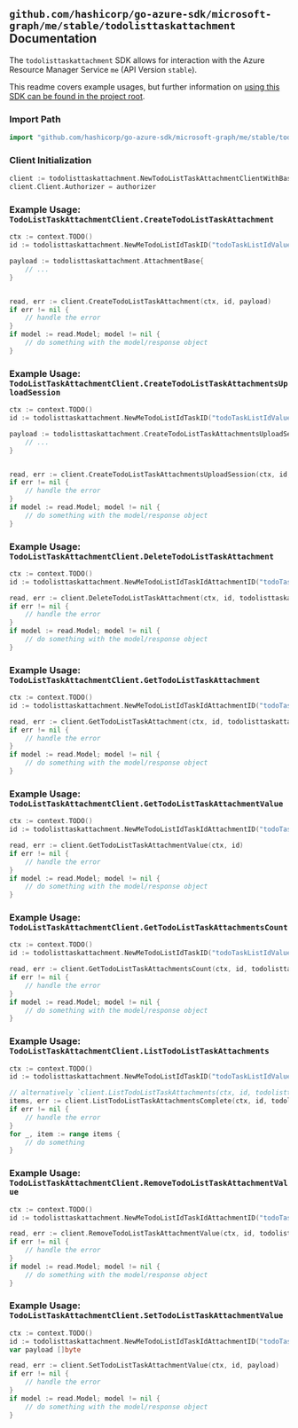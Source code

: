 
## `github.com/hashicorp/go-azure-sdk/microsoft-graph/me/stable/todolisttaskattachment` Documentation

The `todolisttaskattachment` SDK allows for interaction with the Azure Resource Manager Service `me` (API Version `stable`).

This readme covers example usages, but further information on [using this SDK can be found in the project root](https://github.com/hashicorp/go-azure-sdk/tree/main/docs).

### Import Path

```go
import "github.com/hashicorp/go-azure-sdk/microsoft-graph/me/stable/todolisttaskattachment"
```


### Client Initialization

```go
client := todolisttaskattachment.NewTodoListTaskAttachmentClientWithBaseURI("https://management.azure.com")
client.Client.Authorizer = authorizer
```


### Example Usage: `TodoListTaskAttachmentClient.CreateTodoListTaskAttachment`

```go
ctx := context.TODO()
id := todolisttaskattachment.NewMeTodoListIdTaskID("todoTaskListIdValue", "todoTaskIdValue")

payload := todolisttaskattachment.AttachmentBase{
	// ...
}


read, err := client.CreateTodoListTaskAttachment(ctx, id, payload)
if err != nil {
	// handle the error
}
if model := read.Model; model != nil {
	// do something with the model/response object
}
```


### Example Usage: `TodoListTaskAttachmentClient.CreateTodoListTaskAttachmentsUploadSession`

```go
ctx := context.TODO()
id := todolisttaskattachment.NewMeTodoListIdTaskID("todoTaskListIdValue", "todoTaskIdValue")

payload := todolisttaskattachment.CreateTodoListTaskAttachmentsUploadSessionRequest{
	// ...
}


read, err := client.CreateTodoListTaskAttachmentsUploadSession(ctx, id, payload)
if err != nil {
	// handle the error
}
if model := read.Model; model != nil {
	// do something with the model/response object
}
```


### Example Usage: `TodoListTaskAttachmentClient.DeleteTodoListTaskAttachment`

```go
ctx := context.TODO()
id := todolisttaskattachment.NewMeTodoListIdTaskIdAttachmentID("todoTaskListIdValue", "todoTaskIdValue", "attachmentBaseIdValue")

read, err := client.DeleteTodoListTaskAttachment(ctx, id, todolisttaskattachment.DefaultDeleteTodoListTaskAttachmentOperationOptions())
if err != nil {
	// handle the error
}
if model := read.Model; model != nil {
	// do something with the model/response object
}
```


### Example Usage: `TodoListTaskAttachmentClient.GetTodoListTaskAttachment`

```go
ctx := context.TODO()
id := todolisttaskattachment.NewMeTodoListIdTaskIdAttachmentID("todoTaskListIdValue", "todoTaskIdValue", "attachmentBaseIdValue")

read, err := client.GetTodoListTaskAttachment(ctx, id, todolisttaskattachment.DefaultGetTodoListTaskAttachmentOperationOptions())
if err != nil {
	// handle the error
}
if model := read.Model; model != nil {
	// do something with the model/response object
}
```


### Example Usage: `TodoListTaskAttachmentClient.GetTodoListTaskAttachmentValue`

```go
ctx := context.TODO()
id := todolisttaskattachment.NewMeTodoListIdTaskIdAttachmentID("todoTaskListIdValue", "todoTaskIdValue", "attachmentBaseIdValue")

read, err := client.GetTodoListTaskAttachmentValue(ctx, id)
if err != nil {
	// handle the error
}
if model := read.Model; model != nil {
	// do something with the model/response object
}
```


### Example Usage: `TodoListTaskAttachmentClient.GetTodoListTaskAttachmentsCount`

```go
ctx := context.TODO()
id := todolisttaskattachment.NewMeTodoListIdTaskID("todoTaskListIdValue", "todoTaskIdValue")

read, err := client.GetTodoListTaskAttachmentsCount(ctx, id, todolisttaskattachment.DefaultGetTodoListTaskAttachmentsCountOperationOptions())
if err != nil {
	// handle the error
}
if model := read.Model; model != nil {
	// do something with the model/response object
}
```


### Example Usage: `TodoListTaskAttachmentClient.ListTodoListTaskAttachments`

```go
ctx := context.TODO()
id := todolisttaskattachment.NewMeTodoListIdTaskID("todoTaskListIdValue", "todoTaskIdValue")

// alternatively `client.ListTodoListTaskAttachments(ctx, id, todolisttaskattachment.DefaultListTodoListTaskAttachmentsOperationOptions())` can be used to do batched pagination
items, err := client.ListTodoListTaskAttachmentsComplete(ctx, id, todolisttaskattachment.DefaultListTodoListTaskAttachmentsOperationOptions())
if err != nil {
	// handle the error
}
for _, item := range items {
	// do something
}
```


### Example Usage: `TodoListTaskAttachmentClient.RemoveTodoListTaskAttachmentValue`

```go
ctx := context.TODO()
id := todolisttaskattachment.NewMeTodoListIdTaskIdAttachmentID("todoTaskListIdValue", "todoTaskIdValue", "attachmentBaseIdValue")

read, err := client.RemoveTodoListTaskAttachmentValue(ctx, id, todolisttaskattachment.DefaultRemoveTodoListTaskAttachmentValueOperationOptions())
if err != nil {
	// handle the error
}
if model := read.Model; model != nil {
	// do something with the model/response object
}
```


### Example Usage: `TodoListTaskAttachmentClient.SetTodoListTaskAttachmentValue`

```go
ctx := context.TODO()
id := todolisttaskattachment.NewMeTodoListIdTaskIdAttachmentID("todoTaskListIdValue", "todoTaskIdValue", "attachmentBaseIdValue")
var payload []byte

read, err := client.SetTodoListTaskAttachmentValue(ctx, id, payload)
if err != nil {
	// handle the error
}
if model := read.Model; model != nil {
	// do something with the model/response object
}
```
